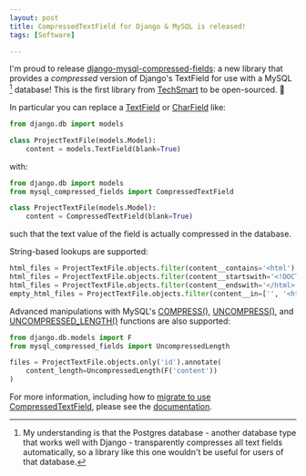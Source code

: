 ```yaml
---
layout: post
title: CompressedTextField for Django & MySQL is released!
tags: [Software]

---
```


I'm proud to release [django-mysql-compressed-fields]: a new library that
provides a *compressed* version of Django's TextField for use with a MySQL
[^postgres] database! This is the first library from [TechSmart] to be
open-sourced. 🎉

In particular you can replace a [TextField] or [CharField] like:

[TextField]: https://docs.djangoproject.com/en/3.2/ref/models/fields/#textfield
[CharField]: https://docs.djangoproject.com/en/3.2/ref/models/fields/#charfield

```python
from django.db import models

class ProjectTextFile(models.Model):
    content = models.TextField(blank=True)
```

with:

```python
from django.db import models
from mysql_compressed_fields import CompressedTextField

class ProjectTextFile(models.Model):
    content = CompressedTextField(blank=True)
```

such that the text value of the field is actually compressed in the database.

String-based lookups are supported:

```python
html_files = ProjectTextFile.objects.filter(content__contains='<html')
html_files = ProjectTextFile.objects.filter(content__startswith='<!DOCTYPE')
html_files = ProjectTextFile.objects.filter(content__endswith='</html>')
empty_html_files = ProjectTextFile.objects.filter(content__in=['', '<html></html>'])
```

Advanced manipulations with MySQL's [COMPRESS()], [UNCOMPRESS()], and 
[UNCOMPRESSED_LENGTH()] functions are also supported:

```python
from django.db.models import F
from mysql_compressed_fields import UncompressedLength

files = ProjectTextFile.objects.only('id').annotate(
    content_length=UncompressedLength(F('content'))
)
```

For more information, including how to [migrate to use CompressedTextField],
please see the [documentation].


[django-mysql-compressed-fields]: https://github.com/techsmartkids/django-mysql-compressed-fields#readme
[TextField]: https://docs.djangoproject.com/en/3.2/ref/models/fields/#textfield
[TechSmart]: https://www.techsmart.codes/
[migrate to use CompressedTextField]: https://github.com/techsmartkids/django-mysql-compressed-fields#migration-steps
[documentation]: https://github.com/techsmartkids/django-mysql-compressed-fields#readme

[COMPRESS()]: https://dev.mysql.com/doc/refman/5.7/en/encryption-functions.html#function_compress
[UNCOMPRESS()]: https://dev.mysql.com/doc/refman/5.7/en/encryption-functions.html#function_uncompress
[UNCOMPRESSED_LENGTH()]: https://dev.mysql.com/doc/refman/5.7/en/encryption-functions.html#function_uncompressed-length

[^postgres]: My understanding is that the Postgres database - another database type that works well with Django - transparently compresses all text fields automatically, so a library like this one wouldn't be useful for users of that database.